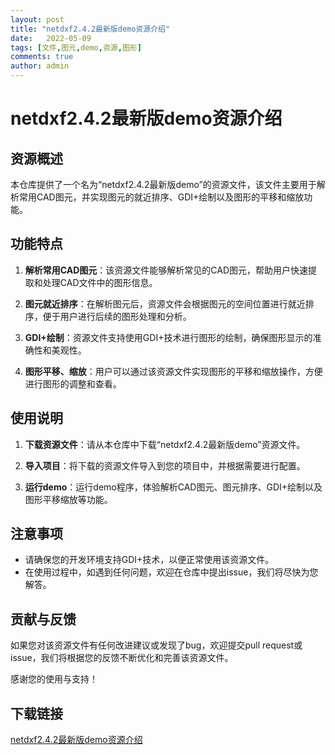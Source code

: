 ```yaml
---
layout: post
title: "netdxf2.4.2最新版demo资源介绍"
date:   2022-05-09
tags: [文件,图元,demo,资源,图形]
comments: true
author: admin
---
```

# netdxf2.4.2最新版demo资源介绍

## 资源概述

本仓库提供了一个名为“netdxf2.4.2最新版demo”的资源文件，该文件主要用于解析常用CAD图元，并实现图元的就近排序、GDI+绘制以及图形的平移和缩放功能。

## 功能特点

1. **解析常用CAD图元**：该资源文件能够解析常见的CAD图元，帮助用户快速提取和处理CAD文件中的图形信息。

2. **图元就近排序**：在解析图元后，资源文件会根据图元的空间位置进行就近排序，便于用户进行后续的图形处理和分析。

3. **GDI+绘制**：资源文件支持使用GDI+技术进行图形的绘制，确保图形显示的准确性和美观性。

4. **图形平移、缩放**：用户可以通过该资源文件实现图形的平移和缩放操作，方便进行图形的调整和查看。

## 使用说明

1. **下载资源文件**：请从本仓库中下载“netdxf2.4.2最新版demo”资源文件。

2. **导入项目**：将下载的资源文件导入到您的项目中，并根据需要进行配置。

3. **运行demo**：运行demo程序，体验解析CAD图元、图元排序、GDI+绘制以及图形平移缩放等功能。

## 注意事项

- 请确保您的开发环境支持GDI+技术，以便正常使用该资源文件。
- 在使用过程中，如遇到任何问题，欢迎在仓库中提出issue，我们将尽快为您解答。

## 贡献与反馈

如果您对该资源文件有任何改进建议或发现了bug，欢迎提交pull request或issue，我们将根据您的反馈不断优化和完善该资源文件。

感谢您的使用与支持！

## 下载链接

[netdxf2.4.2最新版demo资源介绍](https://pan.quark.cn/s/aae92f636ee1)